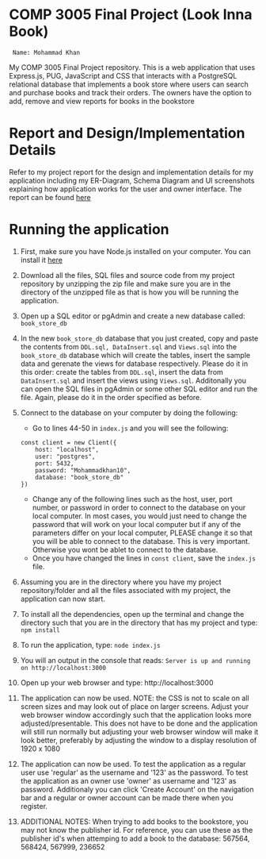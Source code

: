 # COMP 3005 Final Project (Look Inna Book)
     Name: Mohammad Khan
     
My COMP 3005 Final Project repository. This is a web application that uses Express.js, PUG, JavaScript and CSS that interacts with a PostgreSQL relational database that implements a book store where users can search and purchase books and track their orders. The owners have the option to add, remove and view reports for books in the bookstore

# Report and Design/Implementation Details
Refer to my project report for the design and implementation details for my application including my ER-Diagram, Schema Diagram and UI screenshots explaining how application works for the user and owner interface. The report can be found [here](https://drive.google.com/file/d/1k8pJQQgNbVOS28XleliHuaCZubM4SrhS/view?usp=sharing)

# Running the application
1. First, make sure you have Node.js installed on your computer. You can install it [here](https://nodejs.org/en/download/)
2. Download all the files, SQL files and source code from my project repository by unzipping the zip file and make sure you are in the directory of the unzipped file as that is how you will be running the application.
3. Open up a SQL editor or pgAdmin and create a new database called: ```book_store_db```
4. In the new ```book_store_db``` database that you just created, copy and paste the contents from ```DDL.sql, DataInsert.sql``` and ```Views.sql``` into the ```book_store_db``` database which will create the tables, insert the sample data and gerenate the views for database respectively. Please do it in this order: create the tables from ```DDL.sql```, insert the data from ```DataInsert.sql``` and insert the views using ``Views.sql``. Additonally you can open the SQL files in pgAdmin or some other SQL editor and run the file. Again, please do it in the order specified as before.
5. Connect to the database on your computer by doing the following:
    - Go to lines 44-50 in ```index.js``` and you will see the following:
    ```
    const client = new Client({
        host: "localhost",
        user: "postgres",
        port: 5432,
        password: "Mohammadkhan10",
        database: "book_store_db"
    })
    
    ```       
     - Change any of the following lines such as the host, user, port number, or password in order to connect to the database on your local computer. In most cases, you would just need to change the password that will work on your local computer but if any of the parameters differ on your local computer, PLEASE change it so that you will be able to connect to the database. This is very important. Otherwise you wont be ablet to connect to the database.
     - Once you have changed the lines in ```const client```, save the  ```index.js``` file.

6. Assuming you are in the directory where you have my project repository/folder and all the files associated with my project, the application can now start.
7. To install all the dependencies, open up the terminal and change the directory such that you are in the directory that has my project and type: ```npm install```
8. To run the application, type: ```node index.js```
9. You will an output in the console that reads: ```Server is up and running on http://localhost:3000```
10. Open up your web browser and type: http://localhost:3000
11. The application can now be used. NOTE: the CSS is not to scale on all screen sizes and may look out of place on larger screens. Adjust your web browser window accordingly such that the application looks more adjusted/presentable. This does not have to be done and the application will still run normally but adjusting your web browser window will make it look better, preferably by adjusting the window to a display resolution of 1920 x 1080 
12. The application can now be used. To test the application as a regular user use 'regular' as the username and '123' as the password. To test the application as an owner use 'owner' as username and '123' as password. Additionaly you can click 'Create Account' on the navigation bar and a regular or owner account can be made there when you register.
13. ADDITIONAL NOTES: When trying to add books to the bookstore, you may not know the publisher id. For reference, you can use these as the publisher id's when attemping to add a book to the database: 567564, 568424, 567999, 236652

